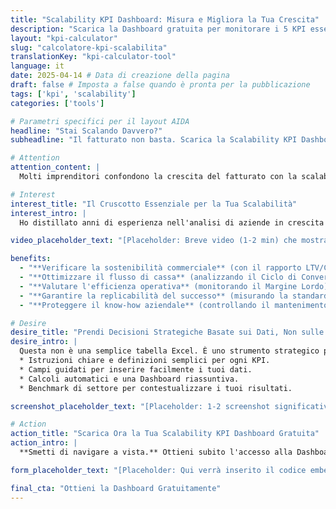 ```yaml
---
title: "Scalability KPI Dashboard: Misura e Migliora la Tua Crescita"
description: "Scarica la Dashboard gratuita per monitorare i 5 KPI essenziali che predicono la capacità della tua azienda di scalare in modo sostenibile. Basato su LTV/CAC, CCC, Margine Lordo e altri."
layout: "kpi-calculator"
slug: "calcolatore-kpi-scalabilita"
translationKey: "kpi-calculator-tool"
language: it
date: 2025-04-14 # Data di creazione della pagina
draft: false # Imposta a false quando è pronta per la pubblicazione
tags: ['kpi', 'scalability']
categories: ['tools']

# Parametri specifici per il layout AIDA
headline: "Stai Scalando Davvero?"
subheadline: "Il fatturato non basta. Scarica la Scalability KPI Dashboard Gratuita per monitorare i 5 KPI che predicono la tua VERA capacità di scalare."

# Attention
attention_content: |
  Molti imprenditori confondono la crescita del fatturato con la scalabilità. Ma aumentare le vendite senza solide fondamenta significa costruire un gigante dai piedi d'argilla. **Stai guidando la tua azienda guardando solo lo specchietto retrovisore?** Scopri se la tua crescita è sostenibile o se rischi di esaurire cassa e risorse prima di raggiungere i tuoi obiettivi.

# Interest
interest_title: "Il Cruscotto Essenziale per la Tua Scalabilità"
interest_intro: |
  Ho distillato anni di esperienza nell'analisi di aziende in crescita in una **Dashboard semplice e potente (basata su Google Sheets)**. Ti guida passo passo nel monitoraggio dei 5 indicatori *predittivi* che rivelano la salute della tua scalabilità, permettendoti di:

video_placeholder_text: "[Placeholder: Breve video (1-2 min) che mostra la dashboard e i suoi benefici]"

benefits:
  - "**Verificare la sostenibilità commerciale** (con il rapporto LTV/CAC)"
  - "**Ottimizzare il flusso di cassa** (analizzando il Ciclo di Conversione di Cassa)"
  - "**Valutare l'efficienza operativa** (monitorando il Margine Lordo)"
  - "**Garantire la replicabilità del successo** (misurando la standardizzazione dei processi)"
  - "**Proteggere il know-how aziendale** (controllando il mantenimento dei talenti chiave)"

# Desire
desire_title: "Prendi Decisioni Strategiche Basate sui Dati, Non sulle Sensazioni"
desire_intro: |
  Questa non è una semplice tabella Excel. È uno strumento strategico progettato per imprenditori e manager che vogliono **smettere di reagire alle emergenze e iniziare a costruire proattivamente il futuro**. Include:
  * Istruzioni chiare e definizioni semplici per ogni KPI.
  * Campi guidati per inserire facilmente i tuoi dati.
  * Calcoli automatici e una Dashboard riassuntiva.
  * Benchmark di settore per contestualizzare i tuoi risultati.

screenshot_placeholder_text: "[Placeholder: 1-2 screenshot significativi del Calcolatore, es. Dashboard e un foglio KPI]"

# Action
action_title: "Scarica Ora la Tua Scalability KPI Dashboard Gratuita"
action_intro: |
  **Smetti di navigare a vista.** Ottieni subito l'accesso alla Dashboard inserendo la tua email qui sotto. Riceverai immediatamente il link per creare la tua copia personale e iniziare a monitorare ciò che conta davvero per una crescita sana e duratura.

form_placeholder_text: "[Placeholder: Qui verrà inserito il codice embed del form MailerLite]"

final_cta: "Ottieni la Dashboard Gratuitamente"
---
```


<!-- Il contenuto principale della pagina è gestito dal layout `tools/kpi-calculator.html` tramite i parametri del front matter. -->
<!-- Puoi aggiungere qui eventuale contenuto aggiuntivo se necessario, ma per questo tipo di pagina solitamente non serve. --> 